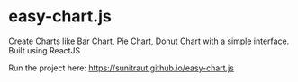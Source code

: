 # easy-chart.js
Create Charts like Bar Chart, Pie Chart, Donut Chart with a simple interface. Built using ReactJS

Run the project here: https://sunitraut.github.io/easy-chart.js
